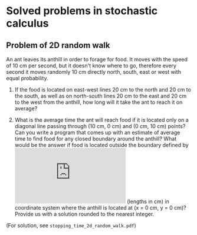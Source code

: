 # Solved problems in stochastic calculus

## Problem of 2D random walk
An ant leaves its anthill in order to forage for food. It moves with the speed of 10 cm per second, but it doesn't know where to go, therefore every second it moves randomly 10 cm directly north, south, east or west with equal probability.

1) If the food is located on east-west lines 20 cm to the north and 20 cm to the south, as well as on north-south lines 20 cm to the east and 20 cm to the west from the anthill, how long will it take the ant to reach it on average?

2) What is the average time the ant will reach food if it is located only on a diagonal line passing through (10 cm, 0 cm) and (0 cm, 10 cm) points?
Can you write a program that comes up with an estimate of average time to find food for any closed boundary around the anthill? What would be the answer if food is located outside the boundary defined by 
![equation](https://latex.codecogs.com/gif.latex?%5Cfrac%7B%28x-2.5%29%5E2%7D%7B30%5E2%7D%20&plus;%20%5Cfrac%7B%28y-2.5%29%5E2%7D%7B40%5E2%7D%20%3C%201) (lengths in cm) in coordinate system where the anthill is located at (x = 0 cm, y = 0 cm)? Provide us with a solution rounded to the nearest integer.

(For solution, see `stopping_time_2d_random_walk.pdf`)

